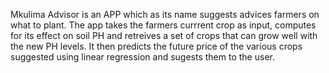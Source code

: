 Mkulima Advisor is an APP which as its name suggests advices farmers on what to plant.
The app takes the farmers currrent crop as input, computes for its effect on soil PH
and retreives a set of crops that can grow well with the new PH levels.
It then predicts the future price of the various crops suggested using linear regression 
and sugests them to the user.


